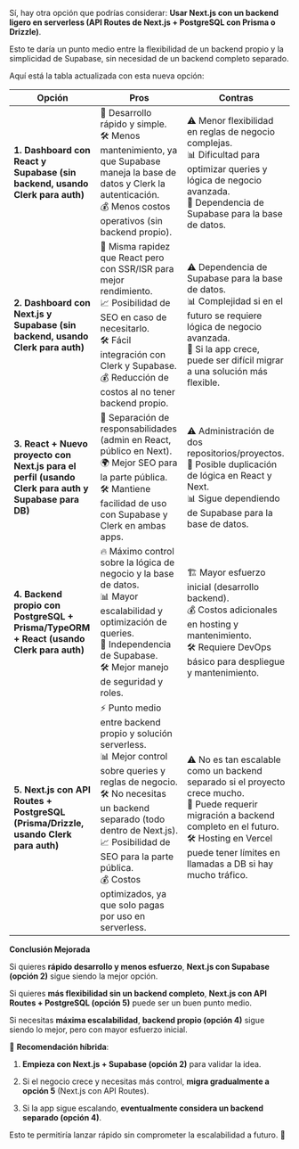 
Sí, hay otra opción que podrías considerar: **Usar Next.js con un backend ligero en serverless (API Routes de Next.js + PostgreSQL con Prisma o Drizzle)**.

Esto te daría un punto medio entre la flexibilidad de un backend propio y la simplicidad de Supabase, sin necesidad de un backend completo separado.

Aquí está la tabla actualizada con esta nueva opción:

| Opción | Pros | Contras |
|--------|------|---------|
| **1. Dashboard con React y Supabase (sin backend, usando Clerk para auth)** | 🚀 Desarrollo rápido y simple.<br>🛠 Menos mantenimiento, ya que Supabase maneja la base de datos y Clerk la autenticación.<br>💰 Menos costos operativos (sin backend propio). | ⚠️ Menor flexibilidad en reglas de negocio complejas.<br>📊 Dificultad para optimizar queries y lógica de negocio avanzada.<br>🔐 Dependencia de Supabase para la base de datos. |
| **2. Dashboard con Next.js y Supabase (sin backend, usando Clerk para auth)** | 🚀 Misma rapidez que React pero con SSR/ISR para mejor rendimiento.<br>📈 Posibilidad de SEO en caso de necesitarlo.<br>🛠 Fácil integración con Clerk y Supabase.<br>💰 Reducción de costos al no tener backend propio. | ⚠️ Dependencia de Supabase para la base de datos.<br>📊 Complejidad si en el futuro se requiere lógica de negocio avanzada.<br>🔄 Si la app crece, puede ser difícil migrar a una solución más flexible. |
| **3. React + Nuevo proyecto con Next.js para el perfil (usando Clerk para auth y Supabase para DB)** | 🔄 Separación de responsabilidades (admin en React, público en Next).<br>🌍 Mejor SEO para la parte pública.<br>🛠 Mantiene facilidad de uso con Supabase y Clerk en ambas apps. | ⚠️ Administración de dos repositorios/proyectos.<br>🔀 Posible duplicación de lógica en React y Next.<br>📊 Sigue dependiendo de Supabase para la base de datos. |
| **4. Backend propio con PostgreSQL + Prisma/TypeORM + React (usando Clerk para auth)** | 🔥 Máximo control sobre la lógica de negocio y la base de datos.<br>📊 Mayor escalabilidad y optimización de queries.<br>🔐 Independencia de Supabase.<br>🛠 Mejor manejo de seguridad y roles. | 🏗 Mayor esfuerzo inicial (desarrollo backend).<br>💰 Costos adicionales en hosting y mantenimiento.<br>🛠 Requiere DevOps básico para despliegue y mantenimiento. |
| **5. Next.js con API Routes + PostgreSQL (Prisma/Drizzle, usando Clerk para auth)** | ⚡ Punto medio entre backend propio y solución serverless.<br>📊 Mejor control sobre queries y reglas de negocio.<br>🛠 No necesitas un backend separado (todo dentro de Next.js).<br>📈 Posibilidad de SEO para la parte pública.<br>💰 Costos optimizados, ya que solo pagas por uso en serverless. | ⚠️ No es tan escalable como un backend separado si el proyecto crece mucho.<br>🔄 Puede requerir migración a backend completo en el futuro.<br>🛠 Hosting en Vercel puede tener límites en llamadas a DB si hay mucho tráfico. |

**Conclusión Mejorada**

Si quieres **rápido desarrollo y menos esfuerzo**, **Next.js con Supabase (opción 2)** sigue siendo la mejor opción.

Si quieres **más flexibilidad sin un backend completo**, **Next.js con API Routes + PostgreSQL (opción 5)** puede ser un buen punto medio.

Si necesitas **máxima escalabilidad**, **backend propio (opción 4)** sigue siendo lo mejor, pero con mayor esfuerzo inicial.

📌 **Recomendación híbrida**:

1.  **Empieza con Next.js + Supabase (opción 2)** para validar la idea.

2.  Si el negocio crece y necesitas más control, **migra gradualmente a opción 5** (Next.js con API Routes).

3.  Si la app sigue escalando, **eventualmente considera un backend separado (opción 4)**.

Esto te permitiría lanzar rápido sin comprometer la escalabilidad a futuro. 🚀